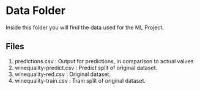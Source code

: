# Data Folder

Inside this folder you will find the data used for the ML Project.

## Files

1. predictions.csv : Output for predictions, in comparison to actual values
2. winequality-predict.csv : Predict split of original dataset.
3. winequality-red.csv : Original dataset.
4. winequality-train.csv : Train split of original dataset.
